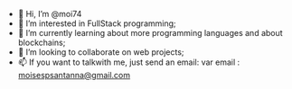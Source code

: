 - 👋 Hi, I’m @moi74
- 👀 I’m interested in FullStack programming;
- 🌱 I’m currently learning about more programming languages and about blockchains;
- 💞️ I’m looking to collaborate on web projects;
- 📫 If you want to talkwith me, just send an email:
  var email : moisespsantanna@gmail.com

<!---
moi74/moi74 is a ✨ special ✨ repository because its `README.md` (this file) appears on your GitHub profile.
You can click the Preview link to take a look at your changes.
--->

